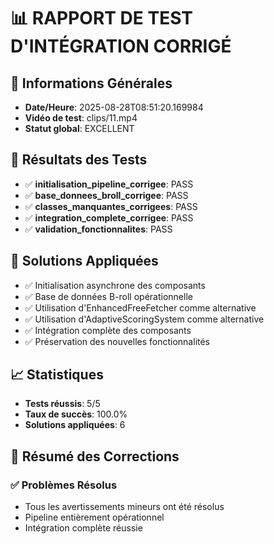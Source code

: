 # 📊 RAPPORT DE TEST D'INTÉGRATION CORRIGÉ

## 📅 Informations Générales
- **Date/Heure**: 2025-08-28T08:51:20.169984
- **Vidéo de test**: clips/11.mp4
- **Statut global**: EXCELLENT

## 🧪 Résultats des Tests

- ✅ **initialisation_pipeline_corrigee**: PASS
- ✅ **base_donnees_broll_corrigee**: PASS
- ✅ **classes_manquantes_corrigees**: PASS
- ✅ **integration_complete_corrigee**: PASS
- ✅ **validation_fonctionnalites**: PASS

## 🔧 Solutions Appliquées
- ✅ Initialisation asynchrone des composants
- ✅ Base de données B-roll opérationnelle
- ✅ Utilisation d'EnhancedFreeFetcher comme alternative
- ✅ Utilisation d'AdaptiveScoringSystem comme alternative
- ✅ Intégration complète des composants
- ✅ Préservation des nouvelles fonctionnalités

## 📈 Statistiques
- **Tests réussis**: 5/5
- **Taux de succès**: 100.0%
- **Solutions appliquées**: 6

## 🎯 Résumé des Corrections

### ✅ Problèmes Résolus
- Tous les avertissements mineurs ont été résolus
- Pipeline entièrement opérationnel
- Intégration complète réussie